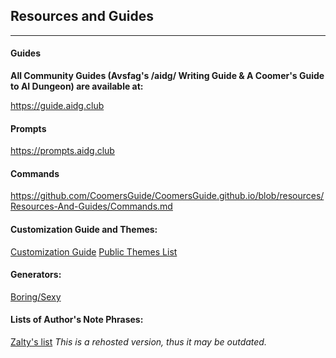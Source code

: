 ## Resources and Guides
***

#### Guides
**All Community Guides (Avsfag's /aidg/ Writing Guide & A Coomer's Guide to AI Dungeon) are available at:**

<https://guide.aidg.club>

#### Prompts
<https://prompts.aidg.club>

#### Commands
<https://github.com/CoomersGuide/CoomersGuide.github.io/blob/resources/Resources-And-Guides/Commands.md>

#### Customization Guide and Themes:
[Customization Guide](https://github.com/CoomersGuide/CoomersGuide.github.io/blob/resources/Resources-And-Guides/Customization-Guide.md)
[Public Themes List](https://github.com/CoomersGuide/CoomersGuide.github.io/blob/resources/Resources-And-Guides/Public-Themes-List.md)

#### Generators:
[Boring/Sexy](https://github.com/CoomersGuide/CoomersGuide.github.io/blob/resources/Resources-And-Guides/Boring-Sexy-Generator.md})

#### Lists of Author's Note Phrases:
[Zalty's list](https://github.com/CoomersGuide/CoomersGuide.github.io/blob/resources/Resources-And-Guides/Authors-Note-Zalty-List.md) *This is a rehosted version, thus it may be outdated.*
